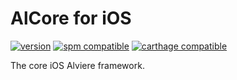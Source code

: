# AlCore for iOS

[![version](https://img.shields.io/cocoapods/v/AlCore)](https://cocoapods.org/pods/AlCore)
[![spm compatible](https://img.shields.io/badge/spm-compatible-brightgreen.svg?style=flat)](https://swift.org/package-manager)
[![carthage compatible](https://img.shields.io/badge/carthage-compatible-brightgreen.svg?style=flat)](https://github.com/Carthage/Carthage)

The core iOS Alviere framework.